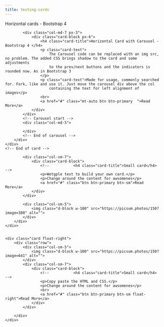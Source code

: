 ```yaml
---
title: testing-cards
---
```


<div class="container py-3">
    <div class="title h1 text-center">Horizontal cards - Bootstrap 4</div>
    <!-- Card Start -->
    <div class="card">
        <div class="row ">

            <div class="col-md-7 px-3">
                <div class="card-block px-6">
                    <h4 class="card-title">Horizontal Card with Carousel - Bootstrap 4 </h4>
                    <p class="card-text">
                        The Carousel code can be replaced with an img src, no problem. The added CSS brings shadow to the card and some adjustments
                        to the prev/next buttons and the indicators is rounded now. As in Bootstrap 3
                    </p>
                    <p class="card-text">Made for usage, commonly searched for. Fork, like and use it. Just move the carousel div above the col
                        containing the text for left alignment of images</p>
                    <br>
                    <a href="#" class="mt-auto btn btn-primary  ">Read More</a>
                </div>
            </div>
            <!-- Carousel start -->
            <div class="col-md-5">
             
            </div>
            <!-- End of carousel -->
        </div>
    </div>
    <!-- End of card -->

</div>

<div class="container">
    <div class="card float-left">
        <div class="row ">

            <div class="col-sm-7">
                <div class="card-block">
                    <!--           <h4 class="card-title">Small card</h4> -->
                    <p>Wetgple text to build your own card.</p>
                    <p>Change around the content for awsomenes</p>
                    <a href="#" class="btn btn-primary btn-sm">Read More</a>
                </div>
            </div>

            <div class="col-sm-5">
                <img class="d-block w-100" src="https://picsum.photos/150?image=380" alt="">
            </div>
        </div>
    </div>


    <div class="card float-right">
        <div class="row">
            <div class="col-sm-5">
                <img class="d-block w-100" src="https://picsum.photos/150?image=641" alt="">
            </div>
            <div class="col-sm-7">
                <div class="card-block">
                    <!--           <h4 class="card-title">Small card</h4> -->
                    <p>Copy paste the HTML and CSS.</p>
                    <p>Change around the content for awsomenes</p>
                    <br>
                    <a href="#" class="btn btn-primary btn-sm float-right">Read More</a>
                </div>
            </div>

        </div>
    </div>
</div>